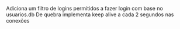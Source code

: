 Adiciona um filtro de logins permitidos a fazer login com base no usuarios.db
De quebra implementa keep alive a cada 2 segundos nas conexões 
